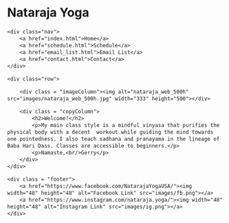 <!DOCTYPE html>
<html lang="en">
<head>
<!-- #bbinclude "include_meta.html" -->
	<meta charset="utf-8" />
	<meta name="viewport" content="width=device-width, initial-scale=1.0">
	<meta name="generator" content="BBEdit 13.5" />
<!-- end bbinclude -->
	<title>Nataraja Yoga</title>
<!-- #bbinclude "include_link.html" -->
	<link href="/styles.css" rel="stylesheet" type="text/css" media="screen">
	<link rel="preconnect" href="https://fonts.gstatic.com"> 
	<link href="https://fonts.googleapis.com/css2?family=Merriweather:wght@300&family=Noto+Sans+JP:wght@300;400&display=swap" rel="stylesheet">
<!-- end bbinclude -->
</head>
<body>
	<div class="header">
		<h1>Nataraja Yoga</h1>
	</div>

<!-- #bbinclude "include_nav.html" -->
	<div class="nav">
		<a href="index.html">Home</a>
		<a href="schedule.html">Schedule</a>
		<a href="email_list.html">Email List</a>
		<a href="contact.html">Contact</a>
	</div>
<!-- end bbinclude -->

	<div class="row">
<!-- #bbinclude "include_imageColumn.html" -->
		<div class = "imageColumn"><img alt="nataraja_web_500h" src="images/nataraja_web_500h.jpg" width="333" height="500"></div>
<!-- end bbinclude -->
		<div class = "copyColumn">
			<h2>Welcome!</h2>
			<p>My main class style is a mindful vinyasa that purifies the physical body with a decent  workout while guiding the mind towards one pointedness. I also teach sadhana and pranayama in the lineage of Baba Hari Dass. Classes are accessible to beginners.</p>
			<p>Namaste,<br/>Gerry</p>
		</div>
	</div>
<!-- #bbinclude "include_footer.html" -->
	<div class = "footer">
		<a href="https://www.facebook.com/NatarajaYogaUSA/"><img width="48" height="48" alt="Facebook Link" src="images/fb.png"></a>
		<a href="https://www.instagram.com/nataraja.yoga/"><img width="48" height="48" alt="Instagram Link" src="images/ig.png"></a>
	</div>
<!-- end bbinclude -->
</body>
</html>
